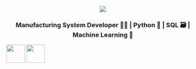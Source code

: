 
<p align="center"><img align="center" src="https://img.shields.io/badge/Mahira-Hamzah-blue"></p>
<h3 align="center">Manufacturing System Developer 👩‍🏭 | Python 🐍 | SQL 🗃️ | Machine Learning 🎰 </h3>
<a target="_blank" href="http://www.twitter.com/MahiraHmzh"><img src="https://edent.github.io/SuperTinyIcons/images/svg/twitter.svg" align="center" height="48" width="48" ></a>
<a target="_blank" href="https://www.linkedin.com/in/mahirahamzah/"><img src="https://edent.github.io/SuperTinyIcons/images/svg/linkedin.svg" align="center" height="48" width="48" ></a>

